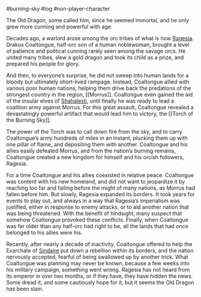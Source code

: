 #burning-sky #log #non-player-character

The Old Dragon, some called him, since he seemed immortal, and he only grew more cunning and powerful with age.
Decades ago, a warlord arose among the orc tribes of what is now [Ragesia](Ragesia.md). Drakus Coaltongue, half-orc son of a human noblewoman, brought a level of patience and political cunning rarely seen among the savage orcs. He united many tribes, slew a gold dragon and took its child as a prize, and prepared his people for glory.
And then, to everyone’s surprise, he did not sweep into human lands for a bloody but ultimately short-lived rampage. Instead,
Coaltongue allied with various poor human nations, helping them drive back the predations of the strongest country in the region, [[Morrus]]. Coaltongue even gained the aid of the insular elves of [Shahalesti](Shahalesti.md), until finally he was ready to lead a coalition army against Morrus. For this great assault, Coaltongue revealed a devastatingly powerful artifact that would lead him to victory, the [[Torch of the Burning Sky]].
The power of the Torch was to call down fire from the sky, and to carry Coaltongue’s army hundreds of miles in an instant, plucking them up with one pillar of flame, and depositing them with another. Coaltongue and his allies easily defeated Morrus, and from the nation’s burning remains, Coaltongue created a new kingdom for himself and his orcish followers, Ragesia.
For a time Coaltongue and his allies coexisted in relative peace. Coaltongue was content with his new homeland, and did not want to jeopardize it by reaching too far and falling before the might of many nations, as Morrus had fallen before him.
But slowly, Ragesia expanded its borders. It took years for events to play out, and always in a way that Ragesia’s imperialism was justified, either in response to enemy attacks, or to aid another nation that was being threatened. With the benefit of hindsight, many suspect that somehow Coaltongue provoked these conflicts. Finally, when Coaltongue was far older than any half-orc had right to be, all the lands that had once belonged to his allies were his. 
Recently, after nearly a decade of inactivity, Coaltongue offered to help the Exarchate of [Sindaire](Sindaire.md) put down a rebellion within its borders, and the nation nervously accepted, fearful of being swallowed up by another trick. What Coaltongue was planning may never be known, because a few weeks into his military campaign, something went wrong. Ragesia has not heard from its emperor in over two months, or if they have, they have hidden the news. Some dread it, and some cautiously hope for it, but it seems the Old Dragon has been slain.
